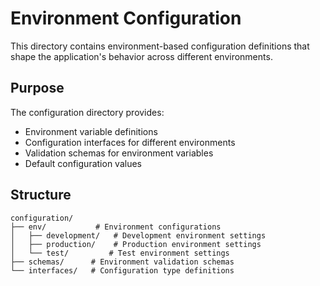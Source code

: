 # Environment Configuration

This directory contains environment-based configuration definitions that shape the application's behavior across different environments.

## Purpose

The configuration directory provides:
- Environment variable definitions
- Configuration interfaces for different environments
- Validation schemas for environment variables
- Default configuration values

## Structure

```
configuration/
├── env/           # Environment configurations
│   ├── development/   # Development environment settings
│   ├── production/    # Production environment settings
│   └── test/         # Test environment settings
├── schemas/      # Environment validation schemas
└── interfaces/   # Configuration type definitions
```